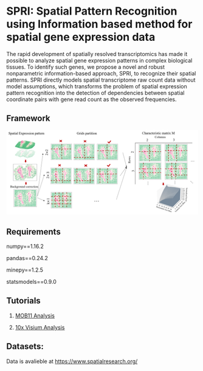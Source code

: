 # SPRI: Spatial Pattern Recognition using Information based method for spatial gene expression data 

The rapid development of spatially resolved transcriptomics has made it possible to analyze spatial gene expression patterns in complex biological tissues. To identify such genes, we propose a novel and robust nonparametric information-based approach, SPRI, to recognize their spatial patterns. SPRI directly models spatial transcriptome raw count data without model assumptions, which transforms the problem of spatial expression pattern recognition into the detection of dependencies between spatial coordinate pairs with gene read count as the observed frequencies. 

## Framework

![image](https://github.com/xiaoyeye/SPRI/blob/main/figure/figure1.png)


## Requirements 

numpy==1.16.2

pandas==0.24.2

minepy==1.2.5

statsmodels==0.9.0

## Tutorials

1. [MOB11 Analysis](https://github.com/xiaoyeye/SPRI/blob/main/docs/MOB11.md)

2. [10x Visium Analysis](https://github.com/xiaoyeye/SPRI/blob/main/docs/10x_Visium.md)

## Datasets:

Data is avalieble at https://www.spatialresearch.org/ 
